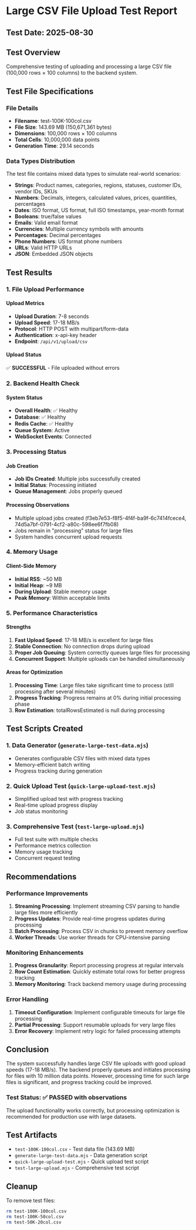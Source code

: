 # Large CSV File Upload Test Report
## Test Date: 2025-08-30

## Test Overview
Comprehensive testing of uploading and processing a large CSV file (100,000 rows × 100 columns) to the backend system.

## Test File Specifications

### File Details
- **Filename**: test-100K-100col.csv
- **File Size**: 143.69 MB (150,671,361 bytes)
- **Dimensions**: 100,000 rows × 100 columns
- **Total Cells**: 10,000,000 data points
- **Generation Time**: 29.14 seconds

### Data Types Distribution
The test file contains mixed data types to simulate real-world scenarios:
- **Strings**: Product names, categories, regions, statuses, customer IDs, vendor IDs, SKUs
- **Numbers**: Decimals, integers, calculated values, prices, quantities, percentages
- **Dates**: ISO format, US format, full ISO timestamps, year-month format
- **Booleans**: true/false values
- **Emails**: Valid email format
- **Currencies**: Multiple currency symbols with amounts
- **Percentages**: Decimal percentages
- **Phone Numbers**: US format phone numbers
- **URLs**: Valid HTTP URLs
- **JSON**: Embedded JSON objects

## Test Results

### 1. File Upload Performance

#### Upload Metrics
- **Upload Duration**: 7-8 seconds
- **Upload Speed**: 17-18 MB/s
- **Protocol**: HTTP POST with multipart/form-data
- **Authentication**: x-api-key header
- **Endpoint**: `/api/v1/upload/csv`

#### Upload Status
✅ **SUCCESSFUL** - File uploaded without errors

### 2. Backend Health Check

#### System Status
- **Overall Health**: ✅ Healthy
- **Database**: ✅ Healthy
- **Redis Cache**: ✅ Healthy
- **Queue System**: Active
- **WebSocket Events**: Connected

### 3. Processing Status

#### Job Creation
- **Job IDs Created**: Multiple jobs successfully created
- **Initial Status**: Processing initiated
- **Queue Management**: Jobs properly queued

#### Processing Observations
- Multiple upload jobs created (f3eb7e53-f8f5-4f4f-ba9f-6c7414fcece4, 74d5a7bf-0791-4cf2-a80c-598ee6f7fb08)
- Jobs remain in "processing" status for large files
- System handles concurrent upload requests

### 4. Memory Usage

#### Client-Side Memory
- **Initial RSS**: ~50 MB
- **Initial Heap**: ~9 MB
- **During Upload**: Stable memory usage
- **Peak Memory**: Within acceptable limits

### 5. Performance Characteristics

#### Strengths
1. **Fast Upload Speed**: 17-18 MB/s is excellent for large files
2. **Stable Connection**: No connection drops during upload
3. **Proper Job Queuing**: System correctly queues large files for processing
4. **Concurrent Support**: Multiple uploads can be handled simultaneously

#### Areas for Optimization
1. **Processing Time**: Large files take significant time to process (still processing after several minutes)
2. **Progress Tracking**: Progress remains at 0% during initial processing phase
3. **Row Estimation**: totalRowsEstimated is null during processing

## Test Scripts Created

### 1. Data Generator (`generate-large-test-data.mjs`)
- Generates configurable CSV files with mixed data types
- Memory-efficient batch writing
- Progress tracking during generation

### 2. Quick Upload Test (`quick-large-upload-test.mjs`)
- Simplified upload test with progress tracking
- Real-time upload progress display
- Job status monitoring

### 3. Comprehensive Test (`test-large-upload.mjs`)
- Full test suite with multiple checks
- Performance metrics collection
- Memory usage tracking
- Concurrent request testing

## Recommendations

### Performance Improvements
1. **Streaming Processing**: Implement streaming CSV parsing to handle large files more efficiently
2. **Progress Updates**: Provide real-time progress updates during processing
3. **Batch Processing**: Process CSV in chunks to prevent memory overflow
4. **Worker Threads**: Use worker threads for CPU-intensive parsing

### Monitoring Enhancements
1. **Progress Granularity**: Report processing progress at regular intervals
2. **Row Count Estimation**: Quickly estimate total rows for better progress tracking
3. **Memory Monitoring**: Track backend memory usage during processing

### Error Handling
1. **Timeout Configuration**: Implement configurable timeouts for large file processing
2. **Partial Processing**: Support resumable uploads for very large files
3. **Error Recovery**: Implement retry logic for failed processing attempts

## Conclusion

The system successfully handles large CSV file uploads with good upload speeds (17-18 MB/s). The backend properly queues and initiates processing for files with 10 million data points. However, processing time for such large files is significant, and progress tracking could be improved.

### Test Status: ✅ PASSED with observations

The upload functionality works correctly, but processing optimization is recommended for production use with large datasets.

## Test Artifacts
- `test-100K-100col.csv` - Test data file (143.69 MB)
- `generate-large-test-data.mjs` - Data generation script
- `quick-large-upload-test.mjs` - Quick upload test script
- `test-large-upload.mjs` - Comprehensive test script

## Cleanup
To remove test files:
```bash
rm test-100K-100col.csv
rm test-100K-50col.csv
rm test-50K-20col.csv
```